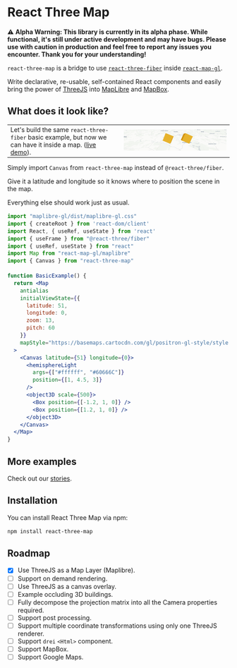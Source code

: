 # React Three Map


⚠️ **Alpha Warning: This library is currently in its alpha phase. While functional, it's still under active development and may have bugs. Please use with caution in production and feel free to report any issues you encounter. Thank you for your understanding!**

`react-three-map` is a bridge to use [`react-three-fiber`](https://github.com/pmndrs/react-three-fiber) inside [`react-map-gl`](https://github.com/visgl/react-map-gl).

Write declarative, re-usable, self-contained React components and easily bring the power of [ThreeJS](https://github.com/mrdoob/three.js) into [MapLibre](https://github.com/maplibre/maplibre-gl-js) and [MapBox](https://github.com/mapbox/mapbox-gl-js).

## What does it look like?

<table>
  <tbody>
    <tr>
      <td>Let's build the same <code>react-three-fiber</code> basic example, but now we can have it inside a map. (<a href="https://codesandbox.io/p/sandbox/vigorous-snyder-2n9vpl?file=%2Fsrc%2FApp.tsx%3A48%2C45">live demo</a>).</td>
      <td>
        <a href="https://codesandbox.io/p/sandbox/vigorous-snyder-2n9vpl?file=%2Fsrc%2FApp.tsx%3A48%2C45">
          <img src="docs/basic-app.gif" />
        </a>
      </td>
    </tr>
  </tbody>
</table>

Simply import `Canvas` from `react-three-map` instead of `@react-three/fiber`.

Give it a latitude and longitude so it knows where to position the scene in the map.

Everything else should work just as usual.

```jsx
import "maplibre-gl/dist/maplibre-gl.css"
import { createRoot } from 'react-dom/client'
import React, { useRef, useState } from 'react'
import { useFrame } from "@react-three/fiber"
import { useRef, useState } from "react"
import Map from "react-map-gl/maplibre"
import { Canvas } from "react-three-map"

function BasicExample() {
  return <Map
    antialias
    initialViewState={{
      latitude: 51,
      longitude: 0,
      zoom: 13,
      pitch: 60
    }}
    mapStyle="https://basemaps.cartocdn.com/gl/positron-gl-style/style.json"
  >
    <Canvas latitude={51} longitude={0}>
      <hemisphereLight
        args={["#ffffff", "#60666C"]}
        position={[1, 4.5, 3]}
      />
      <object3D scale={500}>
        <Box position={[-1.2, 1, 0]} />
        <Box position={[1.2, 1, 0]} />
      </object3D>
    </Canvas>
  </Map>
}
```

## More examples

Check out our [stories](https://rodrigohamuy.github.io/react-three-map).

## Installation

You can install React Three Map via npm:

```bash
npm install react-three-map
```

## Roadmap

- [x] Use ThreeJS as a Map Layer (Maplibre).
- [ ] Support on demand rendering.
- [ ] Use ThreeJS as a canvas overlay.
- [ ] Example occluding 3D buildings.
- [ ] Fully decompose the projection matrix into all the Camera properties required.
- [ ] Support post processing.
- [ ] Support multiple coordinate transformations using only one ThreeJS renderer.
- [ ] Support `drei` `<Html>` component.
- [ ] Support MapBox.
- [ ] Support Google Maps.
